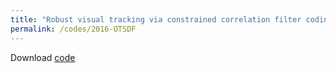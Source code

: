 ```yaml
---
title: "Robust visual tracking via constrained correlation filter coding"
permalink: /codes/2016-OTSDF
---
```


Download [code](http://www.lfhsgre.org/publication/OTSDF)
